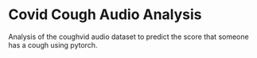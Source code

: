 # Covid Cough Audio Analysis
Analysis of the coughvid audio dataset to predict the score that someone has a cough using pytorch. 
